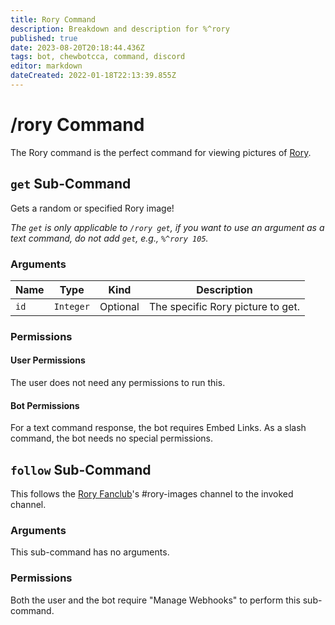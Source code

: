 ```yaml
---
title: Rory Command
description: Breakdown and description for %^rory
published: true
date: 2023-08-20T20:18:44.436Z
tags: bot, chewbotcca, command, discord
editor: markdown
dateCreated: 2022-01-18T22:13:39.855Z
---
```


# /rory Command

The Rory command is the perfect command for viewing pictures of [Rory](https://chew.wiki/view/Rory).

## `get` Sub-Command

Gets a random or specified Rory image!

*The `get` is only applicable to `/rory get`, if you want to use an argument as a text command, do not add `get`, e.g., `%^rory 105`.*

### Arguments

| Name | Type | Kind | Description |
|------|------|------|-------------|
| `id` | `Integer` | Optional | The specific Rory picture to get.

### Permissions

#### User Permissions

The user does not need any permissions to run this.

#### Bot Permissions

For a text command response, the bot requires Embed Links. As a slash command, the bot needs no special permissions.

## `follow` Sub-Command

This follows the [Rory Fanclub](https://chew.wiki/view/Rory_Fanclub)'s #rory-images channel to the invoked channel.

### Arguments

This sub-command has no arguments.

### Permissions

Both the user and the bot require "Manage Webhooks" to perform this sub-command.